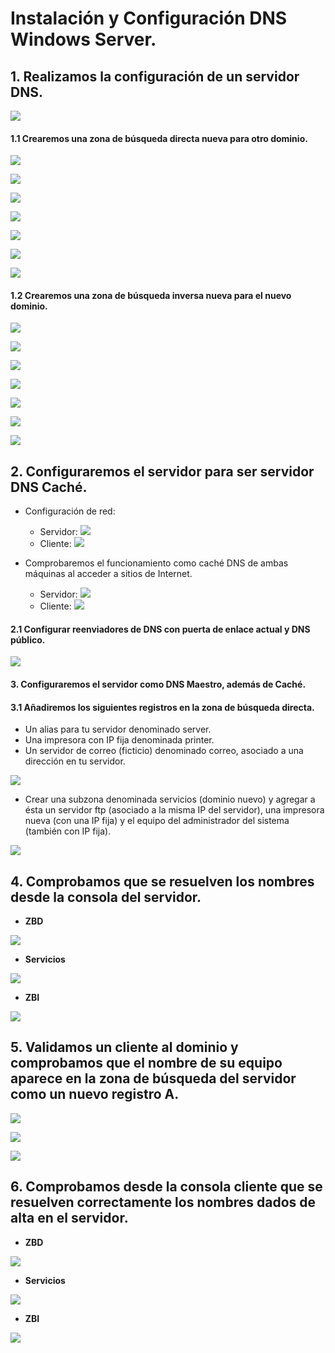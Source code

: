 # **Instalación y Configuración DNS Windows Server.**

## **1. Realizamos la configuración de un servidor DNS.**

![](img/001.png)

#### **1.1 Crearemos una zona de búsqueda directa nueva para otro dominio.**

![](img/002.png)

![](img/003.png)

![](img/004.png)

![](img/005.png)

![](img/006.png)

![](img/007.png)

![](img/008.png)

#### **1.2 Crearemos una zona de búsqueda inversa nueva para el nuevo dominio.**

![](img/011-5.png)

![](img/012-5.png)

![](img/013.png)

![](img/014.png)

![](img/015.png)

![](img/016.png)

![](img/017.png)

## **2. Configuraremos el servidor para ser servidor DNS Caché.**

- Configuración de red:

  - Servidor:
  ![](img/037.png)
  - Cliente:
![](img/038.png)

- Comprobaremos el funcionamiento como caché DNS de ambas máquinas al acceder a sitios de Internet.
  - Servidor:
![](img/041.png)
  - Cliente:
![](img/042.png)

#### **2.1 Configurar reenviadores de DNS con puerta de enlace actual y DNS público.**

![](img/022.png)

#### **3. Configuraremos el servidor como DNS Maestro, además de Caché.**
#### **3.1 Añadiremos los siguientes registros en la zona de búsqueda directa.**

- Un alias para tu servidor denominado server.
- Una impresora con IP fija denominada printer.
- Un servidor de correo (ficticio) denominado correo, asociado a una dirección en tu servidor.

![](img/026.png)

- Crear una subzona denominada servicios (dominio nuevo) y agregar a ésta un servidor ftp (asociado a la misma IP del servidor), una impresora nueva (con una IP fija) y el equipo del administrador del sistema (también con IP fija).

![](img/027.png)

## **4. Comprobamos que se resuelven los nombres desde la consola del servidor.**

- **ZBD**

![](img/040.png)

- **Servicios**

![](img/032.png)

- **ZBI**

![](img/033.png)



## **5. Validamos un cliente al dominio y comprobamos que el nombre de su equipo aparece en la zona de búsqueda del servidor como un nuevo registro A.**

![](img/039.png)

![](img/012.png)

![](img/011.png)

## **6. Comprobamos desde la consola cliente que se resuelven correctamente los nombres dados de alta en el servidor.**

- **ZBD**

![](img/034.png)

- **Servicios**

![](img/035.png)

- **ZBI**

![](img/036.png)
